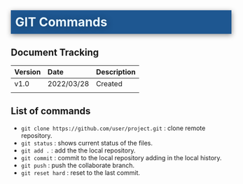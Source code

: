 <style>
  html body h1 {
    padding: 10px 10px;
    color: #e9f7ff;
    background: #1e5791;
    box-shadow: 1px 3px 11px #00000070;
    text-shadow: 2px 2px 16px rgba(0, 0, 0, 0.3);
  }
  html body img {
    box-shadow: 1px 3px 13px rgba(0, 0, 0, 0.6);
    margin: 10px 0;
  }
</style>

# GIT Commands

## Document Tracking

| Version | Date       | Description |
| :------ | :--------- | :---------- |
| v1.0    | 2022/03/28 | Created     |
||||


## List of commands
- `git clone https://github.com/user/project.git` : clone remote repository.
- `git status` : shows current status of the files.
- `git add .` : add the the local repository.
- `git commit` : commit to the local repository adding in the local history.
- `git push` : push the collaborate branch.
- `git reset hard` : reset to the last commit.
